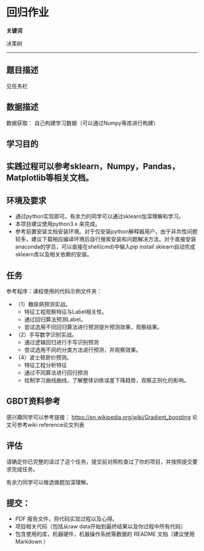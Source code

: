 # 回归作业

**关键词**

决策树

--------

## 题目描述
见任务栏

## 数据描述
数据获取：
自己构建学习数据（可以通过Numpy等库进行构建）

## 学习目的
实践过程可以参考sklearn，Numpy，Pandas，Matplotlib等相关文档。
---

## 环境及要求

* 通过python实现即可。有余力的同学可以通过sklearn加深理解和学习。
* 本项目建议使用python3.x 来完成。
* 参考前置安装文档安装环境。对于仅安装python解释器用户，由于非共性问题较多，建议下载相应编译环境后自行搜索安装和问题解决方法。对于直接安装anaconda的学员，可以直接在shell(cmd)中输入pip install sklearn自动完成sklearn库以及相关依赖的安装。

## 任务
参考程序：课程使用的代码示例文件夹：

* （1）糖尿病预测实战。
	* 特征工程观察特征与Label相关性。
	* 通过回归算法预测Label。
	* 尝试选用不同回归算法进行预测提升预测效果，观察结果。
* （2）手写数字识别实战。
	* 通过逻辑回归进行手写识别预测
	* 尝试选用不同的分类方法进行预测，并观察效果。
* （4）波士顿房价预测。
	* 特征工程分析特征
	* 通过不同算法进行回归预测
	* 绘制学习曲线曲线，了解整体训练误差下降趋势，观察正则化的影响。

## GBDT资料参考
感兴趣同学可以参考链接：
https://en.wikipedia.org/wiki/Gradient_boosting
论文可参考wiki reference论文列表

## 评估
请确定你已完整的读过了这个任务，提交前对照检查过了你的项目，并按照提交要求完成任务。

有余力同学可以做选做题加深理解。                                
                                
## 提交：
* PDF 报告文件，将代码实现过程以及心得。
* 项目相关代码（包括从raw data开始到最终结果以及你过程中所有代码）
* 包含使用的库，机器硬件，机器操作系统等数据的 README 文档（建议使用 Markdown ）



